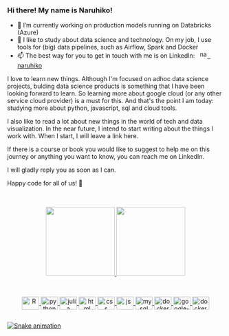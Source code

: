 ### Hi there! My name is Naruhiko!

- 🔭 I’m currently working on production models running on Databricks (Azure)
- 🌱 I like to study about data science and technology. On my job, I use tools for (big) data pipelines, such as Airflow, Spark and Docker
- 📫 The best way for you to get in touch with me is on LinkedIn: &nbsp; <a href="https://www.linkedin.com/in/naruhiko/" target = "_blank"> <img src="https://www.svgrepo.com/show/157006/linkedin.svg" target="_blank" alt='naruhiko-lkd' height='17' style='margin-bottom=-3px'> &nbsp; naruhiko</a>

I love to learn new things. Although I'm focused on adhoc data science projects, bulding data science products is something that I have been looking forward to learn. So learning more about google cloud (or any other service cloud provider) is a must for this. And that's the point I am today: studying more about python, javascript, sql and cloud tools. 

I also like to read a lot about new things in the world of tech and data visualization. In the near future, I intend to start writing about the things I work with. When I start, I will leave a link here.

If there is a course or book you would like to suggest to help me on this journey or anything you want to know, you can reach me on LinkedIn. 

I will gladly reply you as soon as I can.

Happy code for all of us! 🤖
##
<br>
<div align="center">
  <a href="https://github.com/naruhikohama">
  <img height="160em" src="https://github-readme-stats.vercel.app/api?username=naruhikohama&show_icons=true&theme=vision-friendly-dark&include_all_commits=true&count_private=true"/>
  <img height="160em" src="https://github-readme-stats.vercel.app/api/top-langs/?username=naruhikohama&layout=compact&langs_count=7&theme=vision-friendly-dark"/>
</div>

  ##
  <div align="center" style="display: inline_block"><br>
     <img align="center" alt="R" height="30" width="40" src="https://cdn.jsdelivr.net/gh/devicons/devicon/icons/r/r-original.svg">
    <img align="center" alt="python" height="30" width="40" src="https://cdn.jsdelivr.net/gh/devicons/devicon/icons/python/python-original.svg">
    <img align="center" alt="julia" height="30" width="40" src="https://cdn.jsdelivr.net/gh/devicons/devicon/icons/julia/julia-original-wordmark.svg">
    <img align="center" alt="html" height="30" width="40" src="https://cdn.jsdelivr.net/gh/devicons/devicon/icons/html5/html5-plain-wordmark.svg">
    <img align="center" alt="css" height="30" width="40" src="https://cdn.jsdelivr.net/gh/devicons/devicon/icons/css3/css3-plain-wordmark.svg">
    <img align="center" alt="js" height="30" width="40" src="https://cdn.jsdelivr.net/gh/devicons/devicon/icons/javascript/javascript-original.svg">
    <img align="center" alt="mysql" height="30" width="40"  src="https://cdn.jsdelivr.net/gh/devicons/devicon/icons/postgresql/postgresql-plain-wordmark.svg">
    <img align="center" alt="docker" height="30" width="40" src="https://cdn.jsdelivr.net/gh/devicons/devicon/icons/docker/docker-original.svg">
    <img align="center" alt="google-cloud" height="30" width="40" src="https://cdn.jsdelivr.net/gh/devicons/devicon/icons/googlecloud/googlecloud-original.svg">
    <img align="center" alt="docker" height="30" width="40" src="https://cdn.jsdelivr.net/gh/devicons/devicon/icons/azure/azure-original.svg">
</div>

##
![Snake animation](https://github.com/naruhikohama/naruhikohama/blob/output/github-contribution-grid-snake.svg)
  
